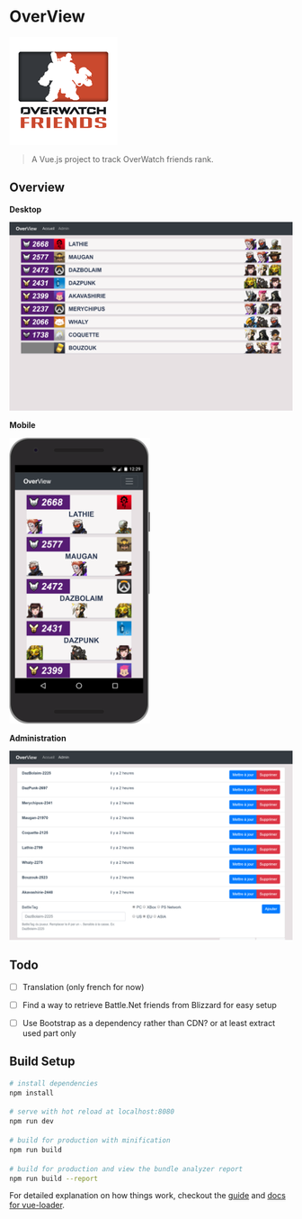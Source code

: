 # OverView

![OverView](https://raw.githubusercontent.com/dazbo/overview/master/static/img/icons/android-chrome-192x192.png)

> A Vue.js project to track OverWatch friends rank.

## Overview
**Desktop**

<img src="https://raw.githubusercontent.com/dazbo/overview/master/docs/imgs/overview_desktop_home.png" width="640px" />

**Mobile**

<img src="https://raw.githubusercontent.com/dazbo/overview/master/docs/imgs/overview_mobile_home.png" width="250px" />

**Administration**

<img src="https://raw.githubusercontent.com/dazbo/overview/master/docs/imgs/overview_desktop_admin.png" width="640px" />


## Todo

- [ ] Translation (only french for now)
- [ ] Find a way to retrieve Battle.Net friends from Blizzard for easy setup
- [ ] Use Bootstrap as a dependency rather than CDN? or at least extract used part only



## Build Setup

``` bash
# install dependencies
npm install

# serve with hot reload at localhost:8080
npm run dev

# build for production with minification
npm run build

# build for production and view the bundle analyzer report
npm run build --report
```

For detailed explanation on how things work, checkout the [guide](http://vuejs-templates.github.io/webpack/) and [docs for vue-loader](http://vuejs.github.io/vue-loader).
